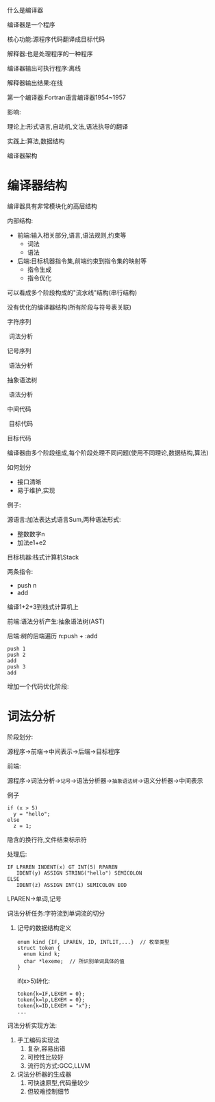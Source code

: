 什么是编译器

编译器是一个程序

核心功能:源程序代码翻译成目标代码

解释器:也是处理程序的一种程序

编译器输出可执行程序:离线

解释器输出结果:在线

第一个编译器:Fortran语言编译器1954~1957

影响:

理论上:形式语言,自动机,文法,语法执导的翻译

实践上:算法,数据结构

编译器架构



# 编译器结构

编译器具有非常模块化的高层结构

内部结构:

- 前端:输入相关部分,语言,语法规则,约束等
  - 词法
  - 语法
- 后端:目标机器指令集,前端约束到指令集的映射等
  - 指令生成
  - 指令优化

可以看成多个阶段构成的"流水线"结构(串行结构)

没有优化的编译器结构(所有阶段与符号表关联)

字符序列

​	词法分析

记号序列

​	语法分析

抽象语法树

​	语法分析

中间代码

​	目标代码

目标代码

编译器由多个阶段组成,每个阶段处理不同问题(使用不同理论,数据结构,算法)

如何划分

- 接口清晰
- 易于维护,实现

例子:

源语言:加法表达式语言Sum,两种语法形式:

- 整数数字n
- 加法e1+e2

目标机器:栈式计算机Stack

两条指令:

- push n
- add

编译1+2+3到栈式计算机上

前端:语法分析产生:抽象语法树(AST)

后端:树的后端遍历 n:push + :add

```
push 1
push 2
add 
push 3
add
```

增加一个代码优化阶段:



# 词法分析

阶段划分:

源程序->前端->中间表示->后端->目标程序

前端:

源程序->词法分析->`记号`->语法分析器->`抽象语法树`->语义分析器->中间表示

例子

```
if (x > 5)
  y = "hello";
else
  z = 1;
```

隐含的换行符,文件结束标示符

处理后:

```
IF LPAREN INDENT(x) GT INT(5) RPAREN
   IDENT(y) ASSIGN STRING("hello") SEMICOLON
ELSE
   IDENT(z) ASSIGN INT(1) SEMICOLON EOD
```

LPAREN->单词,记号

词法分析任务:字符流到单词流的切分

1. 记号的数据结构定义

   ```
   enum kind {IF, LPAREN, ID, INTLIT,...}  // 枚举类型
   struct token {
     enum kind k;
     char *lexeme;  // 所识别单词具体的值
   }
   ```

   if(x>5)转化:

   ```
   token{k=IF,LEXEM = 0};
   token{k=lp,LEXEM = 0};
   token{k=ID,LEXEM = "x"};
   ...
   ```

词法分析实现方法:

1. 手工编码实现法
   1. 复杂,容易出错
   2. 可控性比较好
   3. 流行的方式:GCC,LLVM
2. 词法分析器的生成器
   1. 可快速原型,代码量较少
   2. 但较难控制细节

